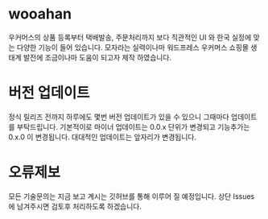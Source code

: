 # wooahan

우커머스의 상품 등록부터 택배발송, 주문처리까지 보다 직관적인 UI 와 한국 실정에 맞는 다양한 기능이 들어 있습니다.
모자라는 실력이나마 워드프레스 우커머스 쇼핑몰 생태계 발전에 조금이나마 도움이 되고자 제작 하였습니다.

# 버전 업데이트

정식 릴리즈 전까지 하루에도 몇번 버전 업데이트가 있을 수 있으니 그때마다 업데이트를 부탁드립니다.
기본적이로 마이너 업데이트는 0.0.x 단위가 변경되고 기능추가는 0.x.0 이 변경됩니다. 대대적인 업데이트는 앞자리가 변경됩니다.

# 오류제보

모든 기술문의는 지금 보고 계시는 깃허브를 통해 이루어 질 예정입니다.
상단 Issues 에 남겨주시면 검토후 처리하도록 하겠습니다.
